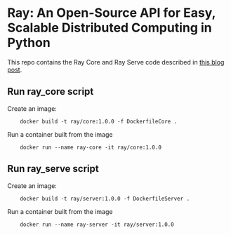 # Ray: An Open-Source API for Easy, Scalable Distributed Computing in Python

This repo contains the Ray Core and Ray Serve code described in [this blog post](http://www.andrewjanowczyk.com/).


## Run ray_core script

Create an image:

```
    docker build -t ray/core:1.0.0 -f DockerfileCore .
```

Run a container built from the image

```
    docker run --name ray-core -it ray/core:1.0.0
```



## Run ray_serve script

Create an image:


```
    docker build -t ray/server:1.0.0 -f DockerfileServer .
```

Run a container built from the image


```
    docker run --name ray-server -it ray/server:1.0.0
```
